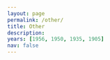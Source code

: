 ```yaml
---
layout: page
permalink: /other/
title: Other
description: 
years: [1956, 1950, 1935, 1905]
nav: false
---
```

